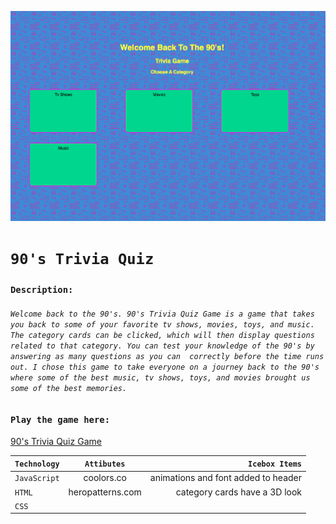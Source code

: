 <!-- - **Screenshot:** A screenshot of your game.
- **Your game’s title**: A description of your game. Background info about why you chose the game is a nice touch.
- **Getting Started**: Include a link to your deployed game and any instructions you deem important.
- **Attributions**: Include links to any external resources (such as libraries or assets) you used to develop your application.
- **Technologies Used**: List of the technologies used, for example: JavaScript, HTML, CSS, etc.
- **Next Steps**: Planned future enhancements (icebox items).
- Your **`README.md`** file must be grammatically correct and free of spelling errors. -->

![game screenshot](assets/Images/gamescreenshot.png)

# `90's Trivia Quiz`



### `Description:`

###### `Welcome back to the 90's. 90's Trivia Quiz Game is a game that takes you back to some of your favorite tv shows, movies, toys, and music. The category cards can be clicked, which will then display questions related to that category. You can test your knowledge of the 90's by answering as many questions as you can  correctly before the time runs out. I chose this game to take everyone on a journey back to the 90's where some of the best music, tv shows, toys, and movies brought us some of the best memories.`


### `Play the game here:`

[90's Trivia Quiz Game](https://90striviaquizgame.netlify.app/)



| `Technology`  | `Attibutes`   | `Icebox Items`  |
| ------------- |:-------------:| -----:|
| `JavaScript`  | coolors.co    | animations and font added to header |
| `HTML `       | heropatterns.com| category cards have a 3D look    |
| `CSS`         |               |     |



